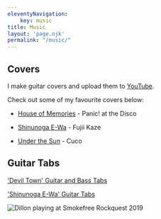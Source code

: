 ```yaml
---
eleventyNavigation:
    key: music
title: Music
layout: 'page.njk'
permalink: "/music/"
---
```




## Covers

I make guitar covers and upload them to [YouTube](https://youtube.com/@dillonmok). 

Check out some of my favourite covers below:

- [House of Memories](https://youtu.be/5_QMCznC2DM) - Panic! at the Disco

- [Shinunoga E-Wa](https://youtu.be/MLhR12SEwB0) - Fujii Kaze

- [Under the Sun](https://youtu.be/XtSP7n7iWOA?si) - Cuco

## Guitar Tabs

['Devil Town' Guitar and Bass Tabs](https://drive.google.com/drive/folders/1oN89B-DgRorv5U25DhdSoCBfJ8x7LlXL?usp=share_link)

['Shinunoga E-Wa' Guitar Tabs](https://drive.google.com/file/d/1BUS4abGDLWa4fxz1ndhvwpiUT2-edyGk/view?usp=sharing)

![Dillon playing at Smokefree Rockquest 2019](https://cdn.dillonmok.com/rockquest.jpg)